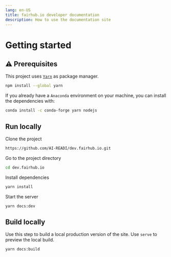 ```yaml
---
lang: en-US
title: fairhub.io developer documentation
description: How to use the documentation site
---
```


# Getting started

## ⚠️ Prerequisites

This project uses [`Yarn`](https://yarnpkg.com/) as package manager.

```sh
npm install --global yarn
```

If you already have a `Anaconda` environment on your machine, you can install the dependencies with:

```sh
conda install -c conda-forge yarn nodejs
```

## Run locally

Clone the project

```sh
https://github.com/AI-READI/dev.fairhub.io.git
```

Go to the project directory

```sh
cd dev.fairhub.io
```

Install dependencies

```sh
yarn install
```

Start the server

```sh
yarn docs:dev
```

## Build locally

Use this step to build a local production version of the site. Use `serve` to preview the local build.

```sh
yarn docs:build
```
